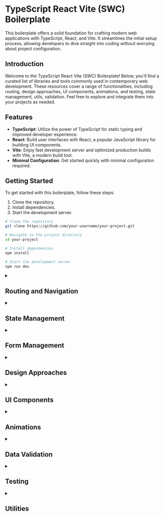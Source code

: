 # TypeScript React Vite (SWC) Boilerplate

This boilerplate offers a solid foundation for crafting modern web applications with TypeScript, React, and Vite. It streamlines the initial setup process, allowing developers to dive straight into coding without worrying about project configuration.

## Introduction

Welcome to the TypeScript React Vite (SWC) Boilerplate! Below, you'll find a curated list of libraries and tools commonly used in contemporary web development. These resources cover a range of functionalities, including routing, design approaches, UI components, animations, and testing, state management, utils, validation. Feel free to explore and integrate them into your projects as needed.

## Features

- **TypeScript**: Utilize the power of TypeScript for static typing and improved developer experience.
- **React**: Build user interfaces with React, a popular JavaScript library for building UI components.
- **Vite**: Enjoy fast development server and optimized production builds with Vite, a modern build tool.
- **Minimal Configuration**: Get started quickly with minimal configuration required.

## Getting Started

To get started with this boilerplate, follow these steps:

1. Clone the repository.
2. Install dependencies.
3. Start the development server.

```bash
# Clone the repository
git clone https://github.com/your-username/your-project.git

# Navigate to the project directory
cd your-project

# Install dependencies
npm install

# Start the development server
npm run dev
```

<details>
<summary><h2>Routing and Navigation</h2></summary>
<ul>
  <li>
    <details>
      <summary><h3>React Router</h3></summary>
      
**Description:** React Router is a popular library for managing client-side routing in React applications. It allows you to define your application's navigation structure declaratively using components, making it easy to reason about and maintain. Key features include:
- Declarative Routing: Define routes using JSX, improving code readability and maintainability.
- Nested Routes: Organize complex applications with hierarchical navigation structures.
- Dynamic Routes: Create routes that respond to different URL patterns using parameters.
- Navigation Components: Utilize components like `Link` and `Navigate` for seamless navigation management.
- Server-Side Rendering Support: Enhance performance and SEO by rendering routes on the server.

<br/>

**Useful for:**

- Customization: React Router offers extensive customization options for tailoring navigation to your specific needs.
- Flexibility: Supports various routing scenarios, including nested routes, dynamic routes, and protected routes.
- Developer Experience: Provides clear and declarative syntax, making it easier to understand and write routing logic.
- Rapid Prototyping: Helps quickly build and iterate on different navigation flows.

<br/>

**Installation:**

```bash
npm install react-router-dom
```

**Tutorial:** [reactrouter.com/tutorial](https://reactrouter.com/en/main/start/tutorial)

**Official Documentation:** [reactrouter.com](https://reactrouter.com/en/main)

</details>
</li>
</ul>
</details>

<details>
<summary><h2>State Management</h2></summary>
<ul>
  <li>
    <details>
      <summary><h3>Redux</h3></summary>

**Description:** Redux is a predictable state container for JavaScript apps. It helps manage application state in a predictable way, making it easier to develop complex applications.

**Useful for:**

- Managing global state across your application.
- Separating state logic from UI components.
- Implementing middleware for advanced use cases.

<br/>

**Installation:**

```bash
npm install redux react-redux @types/react-redux
```

**Documentation:** [redux.js.org](https://redux.js.org/)

</details>
</li>

<li>
<details>
<summary><h3>Redux Toolkit</h3></summary>

**Description:** Redux Toolkit is the official, opinionated, batteries-included toolset for efficient Redux development. It includes utilities to simplify common Redux use cases and enables writing Redux logic with less boilerplate.

**Useful for:**

- Streamlining Redux setup and configuration.
- Encouraging best practices for Redux development.
- Enhancing developer productivity with built-in utilities.

<br/>

**Installation:**

```bash
npm install @reduxjs/toolkit
```

**Documentation:** [redux-toolkit.js.org](https://redux-toolkit.js.org/)

</details>
</li>

<li>
<details>
<summary><h3>React Query</h3></summary>

**Description:** React Query is a data-fetching library for React that helps you fetch, cache, and update data in your React applications. It provides tools for managing asynchronous data fetching with built-in caching, automatic refetching, and more.

**Useful for:**

- Simplifying data fetching and state management in React applications.
- Handling complex data-fetching scenarios with ease.
- Optimizing performance by caching data and minimizing unnecessary requests.

<br/>

**Installation:**

```bash
npm install react-query
```

**Documentation:** [react-query.tanstack.com](https://react-query.tanstack.com/)

</details>
</li>

<li>
<details>
<summary><h3>Zustand</h3></summary>

**Description:** Zustand is a small, fast, and scalable state management library for React. It provides a simple API for managing local component state with minimal boilerplate, making it ideal for small to medium-sized applications.

**Useful for:**

- Managing local component state with ease.
- Avoiding the complexities of Redux for smaller projects.
- Achieving predictable and efficient state management in React applications.

<br/>

**Installation:**

```bash
npm install zustand
```

**Documentation:** [zustand.surge.sh](https://zustand.surge.sh/)

</details>
</li>
</ul>
</details>

<details>
<summary><h2>Form Management</h2></summary>
<ul>
  <li>
    <details>
      <summary><h3>Formik</h3></summary>

**Description:** Formik is a popular form management library for React applications. It simplifies the process of building forms by handling form state, validation, and submission. With Formik, you can easily create robust and flexible forms with minimal boilerplate.

**Useful for:**

- Managing form state, including field values, touched state, and errors.
- Validation: Defining validation rules and displaying error messages.
- Handling form submission and asynchronous form submission with ease.

<br/>

**Installation:**

```bash
npm install formik
```

**Documentation:** [formik.org/docs](https://formik.org/docs)

</details>
</li>

<li>
<details>
<summary><h3>React Hook Form</h3></summary>

**Description:** React Hook Form is a lightweight and performant form library for React applications. It focuses on providing a simple API and optimal performance by minimizing re-renders. With React Hook Form, you can build fast and efficient forms with minimal overhead.

**Useful for:**

- Minimal re-renders: Achieving optimal performance by minimizing component re-renders.
- Built-in validation: Easily define validation rules using native HTML validation attributes.
- Reactivity: Leverage React's reactivity model for managing form state and re-renders.

<br/>

**Installation:**

```bash
npm install react-hook-form
```

**Documentation:** [react-hook-form.com](https://react-hook-form.com/get-started)

</details>
</li>
</ul>
</details>

<details>
<summary><h2>Design Approaches</h2></summary>
<ul>
  <li>
    <details>
      <summary><h3>Tailwind CSS</h3></summary>

**Description:** A utility-first CSS framework providing low-level CSS classes for styling your components directly in your HTML. Offers fine-grained control and rapid prototyping.
<br/>

**Useful for:**

- Projects requiring maximum customization and flexibility.
- Developers comfortable with HTML and CSS.
- Rapid prototyping and building custom designs.

<br/>

**Installation:**

```bash
npm install tailwindcss postcss autoprefixer
```

Follow instructions on: [tailwindcss.com/docs/installation](https://tailwindcss.com/docs/installation)

**Documentation:** [tailwindcss.com](https://tailwindcss.com/)

</details>
</li>

<li>
<details>
<summary><h3>Styled Components</h3></summary>

**Description:** A CSS-in-JS library allowing you to style components directly within your React components using JavaScript functions or objects. Enables component-specific styling and promotes code organization.

**Useful for:**

- Building reusable and maintainable components with -encapsulated styles.
- Leveraging dynamic styling based on props or state.
- Enforcing design consistency across components.

<br/>

**Installation:**

```bash
npm install styled-components
```

**Documentation:** [styled-components.com](https://styled-components.com/)

</details>
</li>
</ul>
</details>
<details>
<summary><h2>UI Components</h2></summary>
<ul>
<li>
<details>
<summary><h3>Headless UI</h3></summary>

**Description:** Unstyled, accessible UI components built for flexibility and control over styling (often used with Tailwind CSS).

**Useful for:**

- Projects requiring complete control over styling
- Developers comfortable with Tailwind CSS or custom styling approaches

<br/>

**Installation:**

```bash
npm install @headlessui/react
```

**Documentation:** [headlessui.com](https://headlessui.com/)

</details>
</li>

<li>
<details>
<summary><h3>Chakra UI</h3></summary>

**Description:** Accessible and modular component library with customizable themes and dark mode support.

**Useful for:**

- Rapid prototyping
- Building consistent UI experiences
- Leveraging pre-built components

<br/>

**Installation:**

```bash
npm i @chakra-ui/react @emotion/react @emotion/styled framer-motion
```

Follow instructions on [chakra-ui.com/getting-started/vite-guide](https://chakra-ui.com/getting-started/vite-guide)

**Documentation:** [chakra-ui.com/docs](https://chakra-ui.com/docs)

</details>
</li>

<li>
<details>
<summary><h3>Material UI</h3></summary>

**Description:** Implementation of Google's Material Design principles for React components.
<br/>

**Useful for:**

- Adhering to Material Design guidelines
- Leveraging pre-built components based on Material Design

<br/>

**Installation:**

```bash
npm install @mui/material
```

**Documentation:** [mui.com](https://mui.com/material-ui/getting-started/)

</details>
</li>

<li>
<details>
<summary><h3>Ant Design</h3></summary>

**Description:** Enterprise-grade UI library with rich features and comprehensive component set.

**Useful for:**

- Complex applications requiring extensive components
- Adherence to a consistent design system

<br/>

**Installation:**

```bash
npm install @ant-design/react
```

**Documentation:** [ant.design](https://ant.design/docs/react/getting-started)

</details>
</li>
</ul>
</details>

<details>
<summary><h2>Animations</h2></summary>
<ul>
  <li>
    <details>
      <summary><h3>Framer Motion</h3></summary>

**Description:** Framer Motion is a production-ready motion library for React that makes it easy to create fluid animations and interactive UI components. It provides a simple API for defining animations using declarative syntax and supports features like keyframes, transitions, and gestures.

**Useful for:**

- Adding smooth animations to your React components and UI elements.
- Creating interactive and engaging user experiences with fluid motion.
- Implementing complex animations with ease, including variants and orchestration.

<br/>

**Installation:**

```bash
npm install framer-motion
```

**Documentation:** [framer.com](https://www.framer.com/api/motion/)

</details>
</li>
</ul>
</details>

<details>
<summary><h2>Data Validation</h2></summary>
<ul>
  <li>
    <details>
      <summary><h3>Yup</h3></summary>
      
**Description:** Yup is a JavaScript schema builder for value parsing and validation. It's schema-based and allows you to define validation rules for your data using a simple and expressive syntax.

**Useful for:**

- Form validation in React applications.
- Data validation in API requests.
- Ensuring data consistency and integrity.

<br/>

**Installation:**

```bash
npm install yup
```

**Documentation:** [github.com/jquense/yup](https://github.com/jquense/yup)

</details>
</li>

<li>
<details>
<summary><h3>Zod</h3></summary>
      
**Description:** Zod is a TypeScript-first schema declaration and validation library. It's designed to be fully compatible with TypeScript and provides a concise syntax for defining data schemas and validating data.

**Useful for:**

- Type-safe validation in TypeScript projects.
- Runtime validation in Node.js and browser environments.
- Working with complex data structures and schemas.

<br/>

**Installation:**

```bash
npm install zod
```

**Documentation:** [zod.dev](https://zod.dev/)

</details>
</li>
</ul>
</details>

<details>
<summary><h2>Testing</h2></summary>
<ul>
  <li>
    <details>
      <summary><h3>Jest</h3></summary>

**Description:** Jest is a delightful JavaScript testing framework with a focus on simplicity. It works with React out of the box and provides features such as snapshot testing, mocking, and code coverage.

**Useful for:**

- Writing unit tests for React components and utility functions.
- Performing snapshot testing to ensure UI consistency.
- Mocking dependencies to isolate tests.

<br/>

**Installation:**

```bash
npm install --save-dev jest @types/jest
```

**Documentation:** [jestjs.io](https://jestjs.io/)

</details>
</li>

<li>
<details>
<summary><h3>React Testing Library</h3></summary>

**Description:** React Testing Library is a simple and complete testing library for React that encourages good testing practices. It provides utilities to render React components into the DOM and interact with them.

**Useful for:**

- Writing tests that resemble how users interact with your application.
- Ensuring accessibility and inclusively by focusing on the DOM.

<br/>

**Installation:**

```bash
npm install --save-dev @testing-library/react @testing-library/jest-dom
```

**Documentation:** [testing-library.com](https://testing-library.com/docs/react-testing-library/intro/)

</details>
</li>

<li>
<details>
<summary><h3>Cypress</h3></summary>

**Description:** Cypress is an end-to-end testing framework for web applications. It provides an elegant API for writing tests and running them in real browsers, enabling you to simulate user interactions and behavior.

**Useful for:**

- Writing and running end-to-end tests for your React application.
- Simulating user interactions such as clicking, typing, and navigating.
- Debugging and diagnosing issues with interactive test runs.

<br/>

**Installation:**

```bash
npm install --save-dev cypress @cypress/react
```

**Documentation:** [cypress.io](https://docs.cypress.io/)

</details>
</li>
</ul>
</details>

<details>
<summary><h2>Utilities</h2></summary>

<ul>
  <li>
    <details>
      <summary><h3>UUID</h3></summary>

**Description:** A library for generating unique identifiers (UUIDs).

**Installation:**

```bash
npm install uuid
```

**Documentation:** [npmjs.com/package/uuid](https://www.npmjs.com/package/uuid)

    </details>

  </li>

  <li>
    <details>
      <summary><h3>Lodash</h3></summary>

**Description:** A utility library that provides helper functions for common programming tasks like manipulating arrays, objects, and strings.

**Installation:**

```bash
npm install lodash
```

**Documentation:** [lodash.com/docs](https://lodash.com/docs)

    </details>

  </li>

  <li>
    <details>
      <summary><h3>Moment.js</h3></summary>

**Description:** A library for parsing, validating, manipulating, and formatting dates.

**Installation:**

```bash
npm install moment
```

**Documentation:** [momentjs.com/docs](https://momentjs.com/docs)

    </details>

  </li>

  <li>
    <details>
      <summary><h3>Axios</h3></summary>

**Description:** A promise-based HTTP client for making HTTP requests from the browser or Node.js.

**Installation:**

```bash
npm install axios
```

**Documentation:** [axios-http.com/docs](https://axios-http.com/docs)

</details>

  </li>

<li>
<details>
<summary><h3>Drag and Drop</h3></summary>

<ul>
  <li>
    <details>
      <summary><h4>DnD</h4></summary>

**Description:** A flexible and powerful library for implementing drag and drop functionality in React applications.

**Installation:**

```bash
npm install react-dnd
```

**Documentation:** [dnd.github.io/](https://react-dnd.github.io/react-dnd/docs/overview)

</details>

  </li>

  <li>
    <details>
      <summary><h4>Beautiful DnD</h4></summary>

**Description:** A beautiful and accessible drag and drop library for lists with vertical and horizontal sorting.

**Installation:**

```bash
npm install react-beautiful-dnd
```

**Documentation:** [github.com/atlassian/react-beautiful-dnd](https://github.com/atlassian/react-beautiful-dnd)

    </details>

  </li>

  <li>
    <details>
      <summary><h4>Sortable HOC</h4></summary>

**Description:** A higher-order component for implementing sortable lists with drag and drop functionality in React.

**Installation:**

```bash
npm install react-sortable-hoc
```

**Documentation:** [clauderic.github.io/react-sortable-hoc](https://clauderic.github.io/react-sortable-hoc)

    </details>

  </li>
</ul>

</details>

</li>
</ul>

</details>
